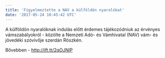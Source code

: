 ```yaml
---
title: 'Figyelmeztette a NAV a külföldön nyaralókat'
date: '2017-05-24 10:45:42 UTC'
---
```


A külföldön nyaralóknak indulás előtt érdemes tájékozódniuk az érvényes vámszabályokról - közölte a Nemzeti Adó- és Vámhivatal (NAV) vám- és jövedéki szóvivője szerdán Röszkén.


Bővebben - http://ift.tt/2qOJNlP
